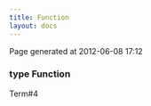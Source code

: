 ```yaml
---
title: Function
layout: docs
---
```


<div class="bottom_right_note">Page generated at 2012-06-08 17:12</div>
<h3><span class="minor">type</span> Function</h3>

<p><span class="extra_minor">Term#4</span></p>
